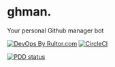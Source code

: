 # ghman.
Your personal Github manager bot


[![DevOps By Rultor.com](http://www.rultor.com/b/g4s8/ghman)](http://www.rultor.com/p/g4s8/ghman)
[![CircleCI](https://circleci.com/gh/g4s8/ghman.svg?style=svg&circle-token=230db6a25558843ac4bb919dc955edad92531987)](https://circleci.com/gh/g4s8/ghman)

[![PDD status](http://www.0pdd.com/svg?name=g4s8/ghman)](http://www.0pdd.com/p?name=g4s8/ghman)


